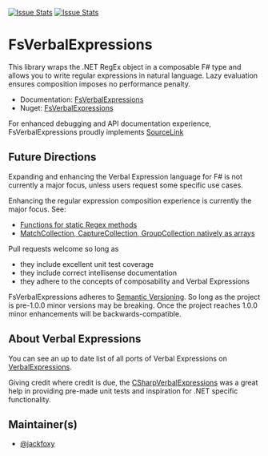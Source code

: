 [![Issue Stats](http://issuestats.com/github/verbalexpressions/FsVerbalExpressions/badge/issue)](http://issuestats.com/github/verbalexpressions/FsVerbalExpressions)
[![Issue Stats](http://issuestats.com/github/verbalexpressions/FsVerbalExpressions/badge/pr)](http://issuestats.com/github/verbalexpressions/FsVerbalExpressions)

# FsVerbalExpressions

This library wraps the .NET RegEx object in a composable F# type and allows you to write regular expressions in natural language. Lazy evaluation ensures composition imposes no performance penalty.

- Documentation: [FsVerbalExpressions](http://verbalexpressions.github.io/FSharpVerbalExpressions/)
- Nuget: [FsVerbalExpressions](https://www.nuget.org/packages/FsVerbalExpressions "FsVerbalExpressions")

For enhanced debugging and API documentation experience, FsVerbalExpressions proudly implements [SourceLink](http://ctaggart.github.io/SourceLink/ "SourceLink")

## Future Directions

Expanding and enhancing the Verbal Expression language for F# is not currently a major focus, unless users request some specific use cases.

Enhancing the regular expression composition experience is currently the major focus. See:
- [Functions for static Regex methods](https://github.com/VerbalExpressions/FSharpVerbalExpressions/issues/2 "Functions for static Regex methods")
- [MatchCollection, CaptureCollection, GroupCollection natively as arrays](https://github.com/VerbalExpressions/FSharpVerbalExpressions/issues/3 "MatchCollection, CaptureCollection, GroupCollection natively as arrays")

Pull requests welcome so long as 

- they include excellent unit test coverage 
- they include correct intellisense documentation
- they adhere to the concepts of composability and Verbal Expressions

FsVerbalExpressions adheres to [Semantic Versioning](http://semver.org/ "Semantic Versioning"). So long as the project is pre-1.0.0 minor versions may be breaking. Once the project reaches 1.0.0 minor enhancements will be backwards-compatible.

## About Verbal Expressions

You can see an up to date list of all ports of Verbal Expressions on [VerbalExpressions](http://verbalexpressions.github.io).

Giving credit where credit is due, the [CSharpVerbalExpressions](https://github.com/VerbalExpressions/CSharpVerbalExpressions "CSharpVerbalExpressions") was a great help in providing pre-made unit tests and inspiration for .NET specific functionality.

## Maintainer(s)

- [@jackfoxy](https://github.com/jackfoxy)

